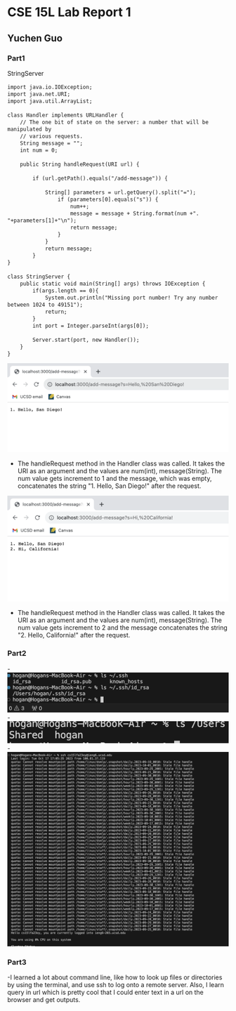 # CSE 15L Lab Report 1
## Yuchen Guo
### Part1

StringServer
```
import java.io.IOException;
import java.net.URI;
import java.util.ArrayList;

class Handler implements URLHandler {
    // The one bit of state on the server: a number that will be manipulated by
    // various requests.
    String message = ""; 
    int num = 0;

    public String handleRequest(URI url) {

        if (url.getPath().equals("/add-message")) {

            String[] parameters = url.getQuery().split("=");
                if (parameters[0].equals("s")) {
                    num++;
                    message = message + String.format(num +". "+parameters[1]+"\n");
                    return message;
                }
            }
            return message;
        }
}

class StringServer {
    public static void main(String[] args) throws IOException {
        if(args.length == 0){
            System.out.println("Missing port number! Try any number between 1024 to 49151");
            return;
        }
        int port = Integer.parseInt(args[0]);

        Server.start(port, new Handler());
    }
}
```
![Image](SanDiego.png)

- The handleRequest method in the Handler class was called. It takes the URI as an argument and the values are num(int), message(String).
The num value gets increment to 1  and the message, which was empty, concatenates the string "1. Hello, San Diego!" after the request.

![Image](California.png)
- The handleRequest method in the Handler class was called. It takes the URI as an argument and the values are num(int), message(String).
The num value gets increment to 2  and the message concatenates the string "2. Hello, California!" after the request.


### Part2

-![Image](ls1ssh.png)
-![Image](ls2ssh.png)
-![Image](ls3ssh.png)

### Part3
-I learned a lot about command line, like how to look up files or directories by using the terminal, and use ssh to log onto a remote server.
Also, I learn query in url which is pretty cool that I could enter text in a url on the browser and get outputs.




